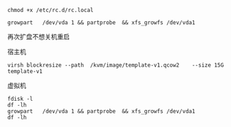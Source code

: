 ```
chmod +x /etc/rc.d/rc.local

growpart   /dev/vda 1 && partprobe  && xfs_growfs /dev/vda1
```




再次扩盘不想关机重启


宿主机
```
virsh blockresize --path  /kvm/image/template-v1.qcow2    --size 15G   template-v1
```

虚拟机

```
fdisk -l
df -lh
growpart   /dev/vda 1 && partprobe  && xfs_growfs /dev/vda1
df -lh
```
